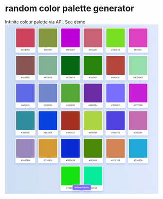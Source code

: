 # random color palette generator
Infinite colour palette via API.
See [demo](https://shakiba-vakili.github.io/random-color-palette-generator/)
<img src='random-color-palette-generator1.png' alt='demo'>
